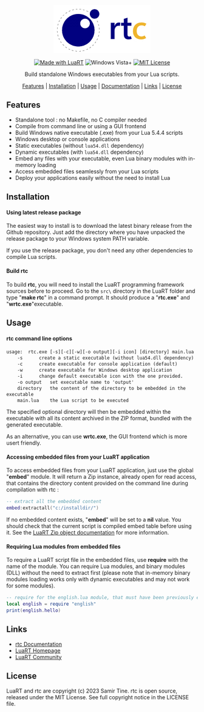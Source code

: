<div align="center">

![rtc][title] 

[![Made with LuaRT](https://badgen.net/badge/Made%20with/LuaRT/yellow)](https://www.luart.org/)
![Windows Vista+](https://badgen.net/badge/Windows/Vista%20and%20later/blue?icon=windows)
[![MIT License](https://badgen.net/badge/License/MIT/green)](#)

Build standalone Windows executables from your Lua scripts.

[Features](#features) |
[Installation](#installation) |
[Usage](#usage) |
[Documentation](https://www.luart.org/doc/toolchain/rtc.html) |
[Links](#links) |
[License](#license)
</div>

## Features

- Standalone tool : no Makefile, no C compiler needed
- Compile from command line or using a GUI frontend
- Build Windows native executable (.exe) from your Lua 5.4.4 scripts
- Windows desktop or console applications
- Static executables (without `lua54.dll` dependency)
- Dynamic executables (with `lua54.dll` dependency)
- Embed any files with your executable, even Lua binary modules with in-memory loading
- Access embedded files seamlessly from your Lua scripts
- Deploy your applications easily without the need to install Lua

## Installation

#### Using latest release package

The easiest way to install is to download the latest binary release from the Github repository.
Just add the directory where you have unpacked the release package to your Windows system PATH variable.

If you use the release package, you don't need any other dependencies to compile Lua scripts.

#### Build rtc
  
To build **rtc**, you will need to install the LuaRT programming framework sources before to proceed.
Go to the ```src\``` directory in the LuaRT folder and type "**make rtc**" in a command prompt.
It should produce a "**rtc.exe**" and "**wrtc.exe**"executable. 


## Usage

#### rtc command line options
  
```
usage:	rtc.exe [-s][-c][-w][-o output][-i icon] [directory] main.lua
	-s		create a static executable (without lua54.dll dependency)
	-c		create executable for console application (default)
	-w		create executable for Windows desktop application
	-i 		change default executable icon with the one provided.
	-o output	set executable name to 'output'
	directory	the content of the directory to be embedded in the executable
	main.lua   	the Lua script to be executed
```
  
The specified optional directory will then be embedded within the executable with all its content archived in the ZIP format, bundled with the generated executable.

As an alternative, you can use **wrtc.exe**, the GUI frontend which is more usert friendly.

#### Accessing embedded files from your LuaRT application
  
To access embedded files from your LuaRT application, just use the global "**embed**" module. It will return a Zip instance, already open for read access, that contains the directory content provided on the command line during compilation with rtc :

```lua
-- extract all the embedded content
embed:extractall("c:/installdir/")
```

If no embedded content exists, "**embed**" will be set to a **nil** value. You should check that the current script is compiled embed table before using it.
See the [LuaRT Zip object documentation](https://www.luart.org/doc/compression/Zip.html) for more information.
  
#### Requiring Lua modules from embedded files

To require a LuaRT script file in the embedded files, use **require** with the name of the module. You can require Lua modules, and binary modules (DLL) without the need to extract first (please note that in-memory binary modules loading works only with dynamic executables and may not work for some modules).

```lua
-- require for the english.lua module, that must have been previously embedded with rtc 
local english = require "english"
print(english.hello)
```
  
## Links
  
- [rtc Documentation](https://www.luart.org/doc/toolchain/rtc.html)
- [LuaRT Homepage](https://www.luart.org/)
- [LuaRT Community](https://community.luart.org/)

## License
  
LuaRT and rtc are copyright (c) 2023 Samir Tine.
rtc is open source, released under the MIT License.
See full copyright notice in the LICENSE file.

[title]: rtc.png
